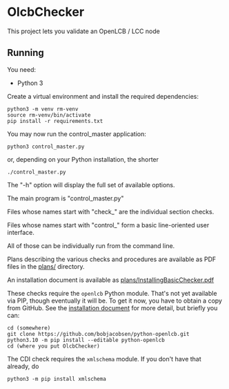 # OlcbChecker

This project lets you validate an OpenLCB / LCC node

## Running

You need:
* Python 3

Create a virtual environment and install the required dependencies:

```
python3 -m venv rm-venv
source rm-venv/bin/activate
pip install -r requirements.txt
```

You may now run the control_master application:

```
python3 control_master.py
```
or, depending on your Python installation, the shorter
```
./control_master.py
```

The "-h" option will display the full set of available options.

The main program is "control_master.py"

Files whose names start with "check_" are the individual section checks.

Files whose names start with "control_" form a basic line-oriented user interface.

All of those can be individually run from the command line.

Plans describing the various checks and procedures are available as PDF files in the [plans/](plans/) directory.

An installation document is available as [plans/InstallingBasicChecker.pdf](plans/InstallingBasicChecker.pdf)

These checks require the `openlcb` Python module. That's not yet available via PIP, though eventually it will be.  To get it now, you have to obtain a copy from GitHub.  See the [installation document](plans/InstallingBasicChecker.pdf) for more detail, but briefly you can:

```
cd (somewhere)
git clone https://github.com/bobjacobsen/python-openlcb.git
python3.10 -m pip install --editable python-openlcb
cd (where you put OlcbChecker)
```

The CDI check requires the `xmlschema` module.  If you don't have that already, do

```
python3 -m pip install xmlschema
```
